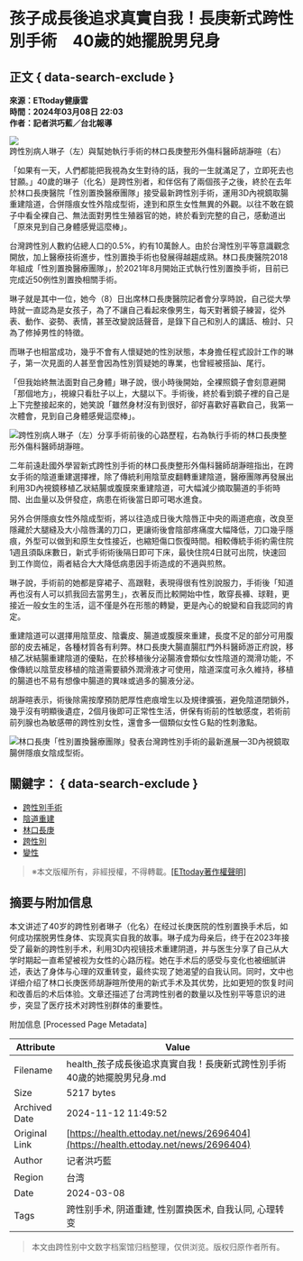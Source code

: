 # 孩子成長後追求真實自我！長庚新式跨性別手術　40歲的她擺脫男兒身

## 正文 { data-search-exclude }


**來源：ETtoday健康雲**  
**時間：2024年03月08日 22:03**  
**作者：記者洪巧藍／台北報導**  

![跨性別病人琳子（左）與幫她執行手術的林口長庚整形外傷科醫師胡瀞暄（右）](https://cdn2.ettoday.net/images/7536/d7536642.jpg)

「如果有一天，人們都能把我視為女生對待的話，我的一生就滿足了，立即死去也甘願。」40歲的琳子（化名）是跨性別者，和伴侶有了兩個孩子之後，終於在去年於林口長庚醫院「性別置換醫療團隊」接受最新跨性別手術，運用3D內視鏡取腸重建陰道，合併隱痕女性外陰成型術，達到和原生女性無異的外觀。以往不敢在鏡子中看全裸自己、無法面對男性生殖器官的她，終於看到完整的自己，感動道出「原來見到自己身體感覺這麼棒」。

台灣跨性別人數約佔總人口的0.5%，約有10萬餘人。由於台灣性別平等意識觀念開放，加上醫療技術進步，性別置換手術也發展得越趨成熟。林口長庚醫院2018年組成「性別置換醫療團隊」，於2021年8月開始正式執行性別置換手術，目前已完成近50例性別置換相關手術。

琳子就是其中一位，她今（8）日出席林口長庚醫院記者會分享時說，自己從大學時就一直認為是女孩子，為了不讓自己看起來像男生，每天對著鏡子練習，從外表、動作、姿勢、表情，甚至改變說話聲音，是錄下自己和別人的講話、檢討、只為了修掉男性的特徵。

而琳子也相當成功，幾乎不會有人懷疑她的性別狀態，本身擔任程式設計工作的琳子，第一次見面的人甚至會因為性別質疑她的專業，也曾經被搭訕、尾行。

「但我始終無法面對自己身體」琳子說，很小時後開始，全裸照鏡子會刻意避開「那個地方」，視線只看肚子以上，大腿以下。手術後，終於看到鏡子裡的自己是上下完整接起來的，她笑說「雖然身材沒有到很好，卻好喜歡好喜歡自己，我第一次體會，見到自己身體感覺這麼棒」。

![跨性別病人琳子（左）分享手術前後的心路歷程，右為執行手術的林口長庚整形外傷科醫師胡瀞暄。](https://cdn2.ettoday.net/images/7536/d7536641.jpg)

二年前遠赴國外學習新式跨性別手術的林口長庚整形外傷科醫師胡瀞暄指出，在跨女手術的陰道重建選擇裡，除了傳統利用陰莖皮翻轉重建陰道，醫療團隊再發展出利用3D內視鏡移植乙狀結腸或腹膜來重建陰道，可大幅減少摘取腸道的手術時間、出血量以及併發症，病患在術後當日即可喝水進食。

另外合併隱痕女性外陰成型術，將以往造成日後大陰唇正中央的兩道疤痕，改良至隱藏於大腿縫及大小陰唇溝的刀口，更讓術後會陰部疼痛度大幅降低，刀口幾乎隱痕，外型可以做到和原生女性接近，也縮短傷口恢復時間。相較傳統手術約需住院1週且須臥床數日，新式手術術後隔日即可下床，最快住院4日就可出院，快速回到工作崗位，兩者結合大大降低病患因手術造成的不適與煎熬。

琳子說，手術前的她都是穿裙子、高跟鞋，表現得很有性別說服力，手術後「知道再也沒有人可以抓我回去當男生」，衣著反而比較開始中性，敢穿長褲、球鞋，更接近一般女生的生活，這不僅是外在形態的轉變，更是內心的蛻變和自我認同的肯定。

重建陰道可以選擇用陰莖皮、陰囊皮、腸道或腹膜來重建，長度不足的部分可用腹部的皮去補足，各種材質各有利弊。林口長庚大腸直腸肛門外科醫師游正府說，移植乙狀結腸重建陰道的優點，在於移植後分泌腸液會類似女性陰道的潤滑功能，不像傳統以陰莖皮移植的陰道需要額外潤滑液才可使用，陰道深度可永久維持，移植的腸道也不易有想像中腸道的異味或過多的腸液分泌。

胡瀞暄表示，術後除需按摩預防肥厚性疤痕增生以及規律擴張，避免陰道閉鎖外，幾乎沒有明顯後遺症，2個月後即可正常性生活，併保有術前的性敏感度，若術前前列腺也為敏感帶的跨性別女性，還會多一個類似女性Ｇ點的性刺激點。

![林口長庚「性別置換醫療團隊」發表台灣跨性別手術的最新進展—3D內視鏡取腸併隱痕女陰成型術。](https://cdn2.ettoday.net/images/7536/d7536640.jpg)

## 關鍵字： { data-search-exclude }

- [跨性別手術](https://health.ettoday.net/search.phtml?keyword=跨性別手術) 
- [陰道重建](https://health.ettoday.net/search.phtml?keyword=陰道重建) 
- [林口長庚](https://health.ettoday.net/search.phtml?keyword=林口長庚) 
- [跨性別](https://health.ettoday.net/search.phtml?keyword=跨性別) 
- [變性](https://health.ettoday.net/search.phtml?keyword=變性) 

> ※本文版權所有，非經授權，不得轉載。[[ETtoday著作權聲明]](https://www.ettoday.net/member/clause_copyright.php)

## 摘要与附加信息

<!-- tcd_abstract -->
本文讲述了40岁的跨性别者琳子（化名）在经过长庚医院的性别置换手术后，如何成功摆脱男性身体、实现真实自我的故事。琳子成为母亲后，终于在2023年接受了最新的跨性别手术，利用3D内视镜技术重建阴道，并与医生分享了自己从大学时期起一直希望被视为女性的心路历程。她在手术后的感受与变化也被细腻讲述，表达了身体与心理的双重转变，最终实现了她渴望的自我认同。同时，文中也详细介绍了林口长庚医师胡瀞暄所使用的新式手术及其优势，比如更短的恢复时间和改善后的术后体验。文章还描述了台湾跨性别者的数量以及性别平等意识的进步，突显了医疗技术对跨性别群体的重要性。
<!-- tcd_abstract_end -->

附加信息 [Processed Page Metadata]

| Attribute       | Value                                  |
|-----------------|----------------------------------------|
| Filename        | health_孩子成長後追求真實自我！長庚新式跨性別手術40歲的她擺脫男兒身.md                             |
| Size            | 5217 bytes                           |
| Archived Date   | 2024-11-12 11:49:52                             |
| Original Link   | [https://health.ettoday.net/news/2696404](https://health.ettoday.net/news/2696404)                       |
| Author          | 记者洪巧藍                               |
| Region          | 台湾                               |
| Date            | 2024-03-08                                 |
| Tags            | 跨性别手术, 阴道重建, 性别置换医术, 自我认同, 心理转变                                 |
>
> 本文由跨性别中文数字档案馆归档整理，仅供浏览。版权归原作者所有。
>